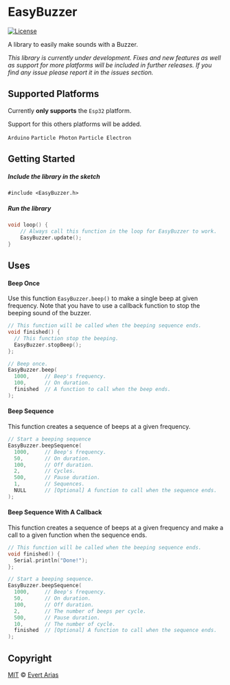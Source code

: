 # EasyBuzzer
[![License](http://img.shields.io/:license-mit-blue.svg)](http://doge.mit-license.org)

A library to easily make sounds with a Buzzer.

*This library is currently under development. Fixes and new features as well as support for more platforms will be included in further releases. If you find any issue please report it in the issues section.*



## Supported Platforms

Currently **only supports** the `Esp32` platform. 

Support for this others platforms will be added. 

 `Arduino`  `Particle Photon`  `Particle Electron`

## Getting Started

##### Include the library in the sketch

`#include <EasyBuzzer.h>`

##### Run the library

``` c++
void loop() {
	// Always call this function in the loop for EasyBuzzer to work.
	EasyBuzzer.update();
}
```



## Uses

#### Beep Once

Use this function `EasyBuzzer.beep()` to make a single beep at given frequency. Note that you have to use a callback function to stop the beeping sound of the buzzer.

```c++
// This function will be called when the beeping sequence ends.
void finished() {
  // This function stop the beeping.
  EasyBuzzer.stopBeep();
};

// Beep once.
EasyBuzzer.beep(
  1000,		// Beep's frequency.
  100,		// On duration.
  finished	// A function to call when the beep ends.
);
```


#### Beep Sequence

This function creates a sequence of beeps at a given frequency. 

```c++
// Start a beeping sequence
EasyBuzzer.beepSequence(
  1000,		// Beep's frequency.
  50,		// On duration.
  100,		// Off duration.
  2,		// Cycles.
  500,		// Pause duration.
  1,      	// Sequences.
  NULL		// [Optional] A function to call when the sequence ends.
);
```


#### Beep Sequence With A Callback

This function creates a sequence of beeps at a given frequency and make a call to a given function when the sequence ends.

```c++
// This function will be called when the beeping sequence ends.
void finished() {
  Serial.println("Done!");
};

// Start a beeping sequence.
EasyBuzzer.beepSequence(
  1000,		// Beep's frequency.
  50,		// On duration.
  100,		// Off duration.
  2,		// The number of beeps per cycle.
  500,		// Pause duration.
  10,		// The number of cycle.
  finished	// [Optional] A function to call when the sequence ends.
);
```



## Copyright

[MIT](../LICENSE.md) © [Evert Arias](https://evert.ariascode.com/about)